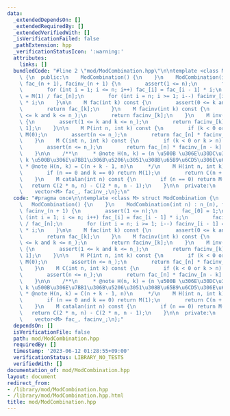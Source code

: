 ```yaml
---
data:
  _extendedDependsOn: []
  _extendedRequiredBy: []
  _extendedVerifiedWith: []
  _isVerificationFailed: false
  _pathExtension: hpp
  _verificationStatusIcon: ':warning:'
  attributes:
    links: []
  bundledCode: "#line 2 \"mod/ModCombination.hpp\"\n\ntemplate <class M> struct ModCombination\
    \ {\n  public:\n    ModCombination() {\n    }\n    ModCombination(int n) : n_(n),\
    \ fac_(n + 1), facinv_(n + 1) {\n        assert(1 <= n);\n        fac_[0] = 1;\n\
    \        for (int i = 1; i <= n; i++) fac_[i] = fac_[i - 1] * i;\n        facinv_[n]\
    \ = M(1) / fac_[n];\n        for (int i = n; i >= 1; i--) facinv_[i - 1] = facinv_[i]\
    \ * i;\n    }\n\n    M fac(int k) const {\n        assert(0 <= k and k <= n_);\n\
    \        return fac_[k];\n    }\n    M facinv(int k) const {\n        assert(0\
    \ <= k and k <= n_);\n        return facinv_[k];\n    }\n    M inv(int k) const\
    \ {\n        assert(1 <= k and k <= n_);\n        return facinv_[k] * fac_[k -\
    \ 1];\n    }\n\n    M P(int n, int k) const {\n        if (k < 0 or k > n) return\
    \ M(0);\n        assert(n <= n_);\n        return fac_[n] * facinv_[n - k];\n\
    \    }\n    M C(int n, int k) const {\n        if (k < 0 or k > n) return M(0);\n\
    \        assert(n <= n_);\n        return fac_[n] * facinv_[n - k] * facinv_[k];\n\
    \    }\n\n    /**\n     * @note H(n, k) = (n \u500B \u306E\u30DC\u30FC\u30EB\u3092\
    \ k \u500B\u306E\u7BB1\u306B\u5206\u3051\u308B\u65B9\u6CD5\u306E\u6570)\n    \
    \ * @note H(n, k) = C(n + k - 1, n)\n     */\n    M H(int n, int k) const {\n\
    \        if (n == 0 and k == 0) return M(1);\n        return C(n + k - 1, n);\n\
    \    }\n    M catalan(int n) const {\n        if (n == 0) return M(1);\n     \
    \   return C(2 * n, n) - C(2 * n, n - 1);\n    }\n\n  private:\n    int n_;\n\
    \    vector<M> fac_, facinv_;\n};\n"
  code: "#pragma once\n\ntemplate <class M> struct ModCombination {\n  public:\n \
    \   ModCombination() {\n    }\n    ModCombination(int n) : n_(n), fac_(n + 1),\
    \ facinv_(n + 1) {\n        assert(1 <= n);\n        fac_[0] = 1;\n        for\
    \ (int i = 1; i <= n; i++) fac_[i] = fac_[i - 1] * i;\n        facinv_[n] = M(1)\
    \ / fac_[n];\n        for (int i = n; i >= 1; i--) facinv_[i - 1] = facinv_[i]\
    \ * i;\n    }\n\n    M fac(int k) const {\n        assert(0 <= k and k <= n_);\n\
    \        return fac_[k];\n    }\n    M facinv(int k) const {\n        assert(0\
    \ <= k and k <= n_);\n        return facinv_[k];\n    }\n    M inv(int k) const\
    \ {\n        assert(1 <= k and k <= n_);\n        return facinv_[k] * fac_[k -\
    \ 1];\n    }\n\n    M P(int n, int k) const {\n        if (k < 0 or k > n) return\
    \ M(0);\n        assert(n <= n_);\n        return fac_[n] * facinv_[n - k];\n\
    \    }\n    M C(int n, int k) const {\n        if (k < 0 or k > n) return M(0);\n\
    \        assert(n <= n_);\n        return fac_[n] * facinv_[n - k] * facinv_[k];\n\
    \    }\n\n    /**\n     * @note H(n, k) = (n \u500B \u306E\u30DC\u30FC\u30EB\u3092\
    \ k \u500B\u306E\u7BB1\u306B\u5206\u3051\u308B\u65B9\u6CD5\u306E\u6570)\n    \
    \ * @note H(n, k) = C(n + k - 1, n)\n     */\n    M H(int n, int k) const {\n\
    \        if (n == 0 and k == 0) return M(1);\n        return C(n + k - 1, n);\n\
    \    }\n    M catalan(int n) const {\n        if (n == 0) return M(1);\n     \
    \   return C(2 * n, n) - C(2 * n, n - 1);\n    }\n\n  private:\n    int n_;\n\
    \    vector<M> fac_, facinv_;\n};"
  dependsOn: []
  isVerificationFile: false
  path: mod/ModCombination.hpp
  requiredBy: []
  timestamp: '2023-06-12 01:28:55+09:00'
  verificationStatus: LIBRARY_NO_TESTS
  verifiedWith: []
documentation_of: mod/ModCombination.hpp
layout: document
redirect_from:
- /library/mod/ModCombination.hpp
- /library/mod/ModCombination.hpp.html
title: mod/ModCombination.hpp
---
```

